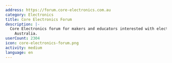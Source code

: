 ```yaml
---
address: https://forum.core-electronics.com.au
category: Electronics
title: Core Electronics Forum
description: |-
  Core Electronics forum for makers and educators interested with electronics around
    Australia.
userCount: 2304
icon: core-electronics-forum.png
activity: medium
language: en
---
```

